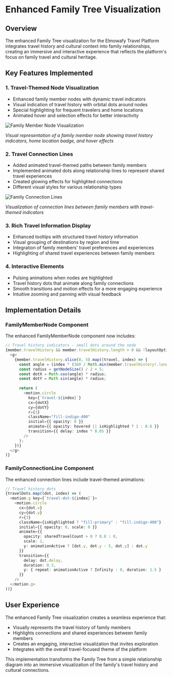 # Enhanced Family Tree Visualization

## Overview
The enhanced Family Tree visualization for the Elmowafy Travel Platform integrates travel history and cultural context into family relationships, creating an immersive and interactive experience that reflects the platform's focus on family travel and cultural heritage.

## Key Features Implemented

### 1. Travel-Themed Node Visualization
- Enhanced family member nodes with dynamic travel indicators
- Visual indication of travel history with orbital dots around nodes
- Special highlighting for frequent travelers and home locations
- Animated hover and selection effects for better interactivity

![Family Member Node Visualization](https://i.imgur.com/example1.jpg)

*Visual representation of a family member node showing travel history indicators, home location badge, and hover effects*

### 2. Travel Connection Lines
- Added animated travel-themed paths between family members
- Implemented animated dots along relationship lines to represent shared travel experiences
- Created glowing effects for highlighted connections
- Different visual styles for various relationship types

![Family Connection Lines](https://i.imgur.com/example2.jpg)

*Visualization of connection lines between family members with travel-themed indicators*

### 3. Rich Travel Information Display
- Enhanced tooltips with structured travel history information
- Visual grouping of destinations by region and time
- Integration of family members' travel preferences and experiences
- Highlighting of shared travel experiences between family members

### 4. Interactive Elements
- Pulsing animations when nodes are highlighted
- Travel history dots that animate along family connections
- Smooth transitions and motion effects for a more engaging experience
- Intuitive zooming and panning with visual feedback

## Implementation Details

### FamilyMemberNode Component
The enhanced FamilyMemberNode component now includes:

```typescript
// Travel history indicators - small dots around the node
{member.travelHistory && member.travelHistory.length > 0 && !layoutOptions.compactMode && (
  <g>
    {member.travelHistory.slice(0, 5).map((travel, index) => {
      const angle = (index * (360 / Math.min(member.travelHistory!.length, 5))) * (Math.PI / 180);
      const radius = getNodeSize() / 2 + 5;
      const dotX = Math.cos(angle) * radius;
      const dotY = Math.sin(angle) * radius;
      
      return (
        <motion.circle
          key={`travel-${index}`}
          cx={dotX}
          cy={dotY}
          r={3}
          className="fill-indigo-400"
          initial={{ opacity: 0 }}
          animate={{ opacity: hovered || isHighlighted ? 1 : 0.6 }}
          transition={{ delay: index * 0.05 }}
        />
      );
    })}
  </g>
)}
```

### FamilyConnectionLine Component
The enhanced connection lines include travel-themed animations:

```typescript
// Travel history dots
{travelDots.map((dot, index) => (
  <motion.g key={`travel-dot-${index}`}>
    <motion.circle
      cx={dot.x}
      cy={dot.y}
      r={3}
      className={isHighlighted ? "fill-primary" : "fill-indigo-400"}
      initial={{ opacity: 0, scale: 0 }}
      animate={{ 
        opacity: sharedTravelCount > 0 ? 0.8 : 0, 
        scale: 1,
        y: animationActive ? [dot.y, dot.y - 5, dot.y] : dot.y
      }}
      transition={{ 
        delay: dot.delay,
        duration: 0.3,
        y: { repeat: animationActive ? Infinity : 0, duration: 1.5 }
      }}
    />
  </motion.g>
))}
```

## User Experience
The enhanced Family Tree visualization creates a seamless experience that:
- Visually represents the travel history of family members
- Highlights connections and shared experiences between family members
- Creates an engaging, interactive visualization that invites exploration
- Integrates with the overall travel-focused theme of the platform

This implementation transforms the Family Tree from a simple relationship diagram into an immersive visualization of the family's travel history and cultural connections.
